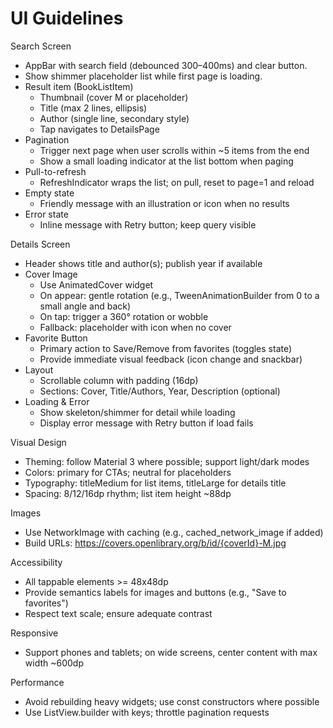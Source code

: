# UI Guidelines

Search Screen
- AppBar with search field (debounced 300–400ms) and clear button.
- Show shimmer placeholder list while first page is loading.
- Result item (BookListItem)
  - Thumbnail (cover M or placeholder)
  - Title (max 2 lines, ellipsis)
  - Author (single line, secondary style)
  - Tap navigates to DetailsPage
- Pagination
  - Trigger next page when user scrolls within ~5 items from the end
  - Show a small loading indicator at the list bottom when paging
- Pull-to-refresh
  - RefreshIndicator wraps the list; on pull, reset to page=1 and reload
- Empty state
  - Friendly message with an illustration or icon when no results
- Error state
  - Inline message with Retry button; keep query visible

Details Screen
- Header shows title and author(s); publish year if available
- Cover Image
  - Use AnimatedCover widget
  - On appear: gentle rotation (e.g., TweenAnimationBuilder from 0 to a small angle and back)
  - On tap: trigger a 360° rotation or wobble
  - Fallback: placeholder with icon when no cover
- Favorite Button
  - Primary action to Save/Remove from favorites (toggles state)
  - Provide immediate visual feedback (icon change and snackbar)
- Layout
  - Scrollable column with padding (16dp)
  - Sections: Cover, Title/Authors, Year, Description (optional)
- Loading & Error
  - Show skeleton/shimmer for detail while loading
  - Display error message with Retry button if load fails

Visual Design
- Theming: follow Material 3 where possible; support light/dark modes
- Colors: primary for CTAs; neutral for placeholders
- Typography: titleMedium for list items, titleLarge for details title
- Spacing: 8/12/16dp rhythm; list item height ~88dp

Images
- Use NetworkImage with caching (e.g., cached_network_image if added)
- Build URLs: https://covers.openlibrary.org/b/id/{coverId}-M.jpg

Accessibility
- All tappable elements >= 48x48dp
- Provide semantics labels for images and buttons (e.g., "Save to favorites")
- Respect text scale; ensure adequate contrast

Responsive
- Support phones and tablets; on wide screens, center content with max width ~600dp

Performance
- Avoid rebuilding heavy widgets; use const constructors where possible
- Use ListView.builder with keys; throttle pagination requests
